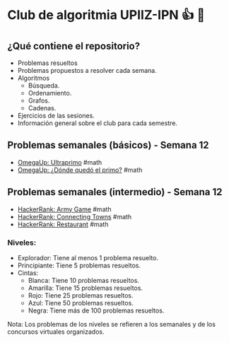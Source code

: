 # Club de algoritmia UPIIZ-IPN :+1: :dragon:
## ¿Qué contiene el repositorio?
* Problemas resueltos
 * Problemas propuestos a resolver cada semana.
* Algoritmos
  * Búsqueda.
  * Ordenamiento.
  * Grafos.
  * Cadenas.
 * Ejercicios de las sesiones.
 * Información general sobre el club para cada semestre.
  
## Problemas semanales (básicos) - Semana 12
* [OmegaUp: Ultraprimo](https://omegaup.com/arena/problem/UltraPrimo#problems) #math
* [OmegaUp: ¿Dónde quedó el primo?](https://omegaup.com/arena/problem/findprime#problems) #math

## Problemas semanales (intermedio) - Semana 12
 * [HackerRank: Army Game](https://www.hackerrank.com/challenges/game-with-cells/problem) #math
 * [HackerRank: Connecting Towns](https://www.hackerrank.com/challenges/connecting-towns/problem) #math
 * [HackerRank: Restaurant](https://www.hackerrank.com/challenges/restaurant/problem) #math
 
 
### Niveles:
* Explorador: Tiene al menos 1 problema resuelto.
* Principiante: Tiene 5 problemas resueltos.
* Cintas:
    * Blanca: Tiene 10 problemas resueltos.
    * Amarilla: Tiene 15 problemas resueltos.
    * Rojo: Tiene 25 problemas resueltos.
    * Azul: Tiene 50 problemas resueltos.
    * Negra: Tiene más de 100 problemas resueltos.

Nota: Los problemas de los niveles se refieren a los semanales y de los concursos virtuales organizados.
